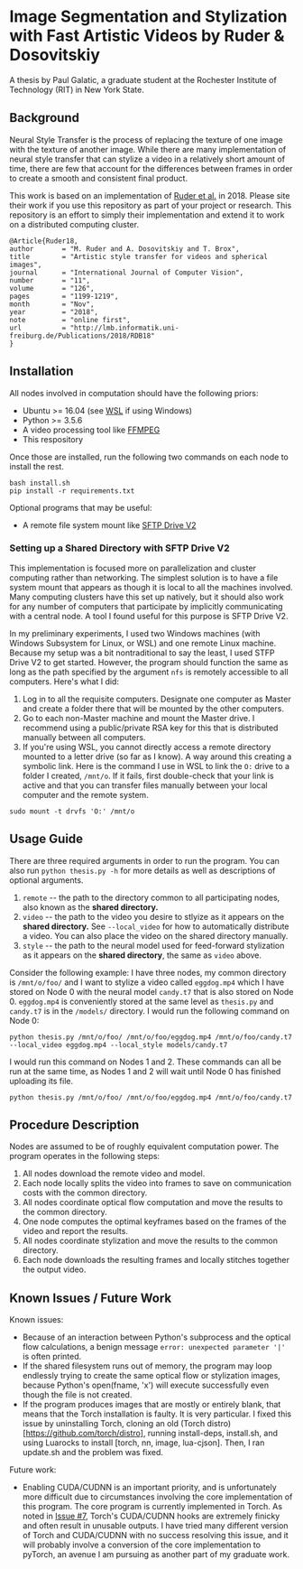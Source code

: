 # Image Segmentation and Stylization with Fast Artistic Videos by Ruder & Dosovitskiy
A thesis by Paul Galatic, a graduate student at the Rochester Institute of Technology (RIT) in New York State.

## Background

Neural Style Transfer is the process of replacing the texture of one image with the texture of another image. While there are many implementation of neural style transfer that can stylize a video in a relatively short amount of time, there are few that account for the differences between frames in order to create a smooth and consistent final product. 

This work is based on an implementation of [Ruder et al.](https://github.com/manuelruder/fast-artistic-videos) in 2018. Please site their work if you use this repository as part of your project or research. This repository is an effort to simply their implementation and extend it to work on a distributed computing cluster.

```
@Article{Ruder18,
author       = "M. Ruder and A. Dosovitskiy and T. Brox",
title        = "Artistic style transfer for videos and spherical images",
journal      = "International Journal of Computer Vision",
number       = "11",
volume       = "126",
pages        = "1199-1219",
month        = "Nov",
year         = "2018",
note         = "online first",
url          = "http://lmb.informatik.uni-freiburg.de/Publications/2018/RDB18"
}
```

## Installation

All nodes involved in computation should have the following priors:
* Ubuntu >= 16.04 (see [WSL](https://docs.microsoft.com/en-us/windows/wsl/install-win10) if using Windows)
* Python >= 3.5.6
* A video processing tool like [FFMPEG](https://www.ffmpeg.org/)
* This respository

Once those are installed, run the following two commands on each node to install the rest.
```
bash install.sh
pip install -r requirements.txt
```

Optional programs that may be useful:
* A remote file system mount like [SFTP Drive V2](https://www.nsoftware.com/sftp/drive/download.aspx)

### Setting up a Shared Directory with SFTP Drive V2

This implementation is focused more on parallelization and cluster computing rather than networking. The simplest solution is to have a file system mount that appears as though it is local to all the machines involved. Many computing clusters have this set up natively, but it should also work for any number of computers that participate by implicitly communicating with a central node. A tool I found useful for this purpose is SFTP Drive V2.

In my preliminary experiments, I used two Windows machines (with Windows Subsystem for Linux, or WSL) and one remote Linux machine. Because my setup was a bit nontraditional to say the least, I used STFP Drive V2 to get started. However, the program should function the same as long as the path specified by the argument `nfs` is remotely accessible to all computers. Here's what I did:

1. Log in to all the requisite computers. Designate one computer as Master and create a folder there that will be mounted by the other computers.
1. Go to each non-Master machine and mount the Master drive. I recommend using a public/private RSA key for this that is distributed manually between all computers.
1. If you're using WSL, you cannot directly access a remote directory mounted to a letter drive (so far as I know). A way around this creating a symbolic link. Here is the command I use in WSL to link the `O:` drive to a folder I created, `/mnt/o`. If it fails, first double-check that your link is active and that you can transfer files manually between your local computer and the remote system.
```
sudo mount -t drvfs 'O:' /mnt/o
```

## Usage Guide

There are three required arguments in order to run the program. You can also run `python thesis.py -h` for more details as well as descriptions of optional arguments.
1. `remote` -- the path to the directory common to all participating nodes, also known as the **shared directory.**
1. `video` -- the path to the video you desire to stlyize as it appears on the **shared directory.** See `--local_video` for how to automatically distribute a video. You can also place the video on the shared directory manually.
1. `style` -- the path to the neural model used for feed-forward stylization as it appears on the **shared directory**, the same as `video` above.

Consider the following example: I have three nodes, my common directory is `/mnt/o/foo/` and I want to stylize a video called `eggdog.mp4` which I have stored on Node 0 with the neural model `candy.t7` that is also stored on Node 0. `eggdog.mp4` is conveniently stored at the same level as `thesis.py` and `candy.t7` is in the `/models/` directory. I would run the following command on Node 0:
```
python thesis.py /mnt/o/foo/ /mnt/o/foo/eggdog.mp4 /mnt/o/foo/candy.t7 --local_video eggdog.mp4 --local_style models/candy.t7
```
I would run this command on Nodes 1 and 2. These commands can all be run at the same time, as Nodes 1 and 2 will wait until Node 0 has finished uploading its file.
```
python thesis.py /mnt/o/foo/ /mnt/o/foo/eggdog.mp4 /mnt/o/foo/candy.t7
```

## Procedure Description 

Nodes are assumed to be of roughly equivalent computation power. The program operates in the following steps:
1. All nodes download the remote video and model.
1. Each node locally splits the video into frames to save on communication costs with the common directory.
1. All nodes coordinate optical flow computation and move the results to the common directory.
1. One node computes the optimal keyframes based on the frames of the video and report the results.
1. All nodes coordinate stylization and move the results to the common directory.
1. Each node downloads the resulting frames and locally stitches together the output video.

## Known Issues / Future Work

Known issues:
* Because of an interaction between Python's subprocess and the optical flow calculations, a benign message `error: unexpected parameter '|'` is often printed.
* If the shared filesystem runs out of memory, the program may loop endlessly trying to create the same optical flow or stylization images, because Python's open(fname, 'x') will execute successfully even though the file is not created.
* If the program produces images that are mostly or entirely blank, that means that the Torch installation is faulty. It is very particular. I fixed this issue by uninstalling Torch, cloning an old (Torch distro)[https://github.com/torch/distro], running install-deps, install.sh, and using Luarocks to install [torch, nn, image, lua-cjson]. Then, I ran update.sh and the problem was fixed. 

Future work:
* Enabling CUDA/CUDNN is an important priority, and is unfortunately more difficult due to circumstances involving the core implementation of this program. The core program is currently implemented in Torch. As noted in [Issue #7](https://github.com/manuelruder/fast-artistic-videos/issues/7), Torch's CUDA/CUDNN hooks are extremely finicky and often result in unusable outputs. I have tried many different version of Torch and CUDA/CUDNN with no success resolving this issue, and it will probably involve a conversion of the core implementation to pyTorch, an avenue I am pursuing as another part of my graduate work.
